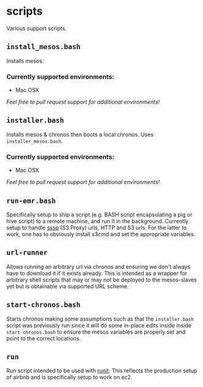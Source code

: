 # scripts

Various support scripts.

## `install_mesos.bash`

Installs mesos.

### Currently supported environments:
* Mac OSX

_Feel free to pull request support for additional environments!_

## `installer.bash`

Installs mesos & chronos then boots a local chronos. Uses `installer_mesos.bash`.

### Currently supported environments:
* Mac OSX

_Feel free to pull request support for additional environments!_

## `run-emr.bash`

Specifically setup to ship a script (e.g. BASH script encapsulating a pig or hive script) to a remote machine, and run it in the background. Currently setup to handle [sssp](https://github.com/airbnb/sssp) (S3 Proxy) urls, HTTP and S3 urls. For the latter
to work, one has to obviously install s3cmd and set the appropriate variables.

## `url-runner`

Allows running an arbitrary url via chronos and ensuring we don't always have to download it if it exists already.
This is intended as a wrapper for arbitrary shell scripts that may or may not be deployed to the mesos-slaves yet but is
obtainable via supported URL scheme.

## `start-chronos.bash`

Starts chronos making some assumptions such as that the `installer.bash` script was previously run since it will do some in-place edits inside inside `start-chronos.bash` to ensure the mesos variables are properly set and point to the correct locations.

## `run`

Run script intended to be used with [runit](http://smarden.org/runit/). This reflects the production setup of airbnb and is specifically setup to work on ec2.
